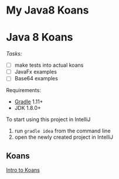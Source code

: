 My Java8 Koans
================

# Java 8 Koans
_Tasks:_
- [ ] make tests into actual koans
- [ ] JavaFx examples
- [ ] Base64 examples

Requirements:
* [Gradle](http://www.gradle.org/) 1.11+
* JDK 1.8.0+


To start using this project in IntelliJ

1. run `gradle idea` from the command line
2. open the newly created project in IntelliJ
 
## Koans

[Intro to Koans](http://sett.ociweb.com/sett/settJan2011.html)
